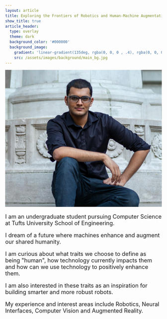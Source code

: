 ```yaml
---
layout: article
title: Exploring the Frontiers of Robotics and Human-Machine Augmentation
show_title: true
article_header:
  type: overlay
  theme: dark
  background_color: '#000000'
  background_image:
    gradient: 'linear-gradient(135deg, rgba(0, 0, 0 , .4), rgba(0, 0, 0, .4))'
    src: /assets/images/background/main_bg.jpg
---
```


<p></p>

<div class="item">
	<div class="item__image">
		<p></p>
		<p></p>
		<img class="image image" src="/assets/images/faizan.jpg"/>
	</div>
	<div class="item__content">
		<div class="item__description">
			<font size = "4">
				<p>I am an undergraduate student pursuing Computer Science at Tufts University School of Engineering.</p>
				<p>I dream of a future where machines enhance and augment our shared humanity.</p>
				<p>I am curious about what traits we choose to define as being "human", how technology currently impacts them and how can we use technology to positively enhance them. </p>
				<p>I am also interested in these traits as an inspiration for building smarter and more robust robots.</p>
				<p>My experience and interest areas include Robotics, Neural Interfaces, Computer Vision and Augmented Reality.</p>
			</font>
		</div>
	</div>
</div>
